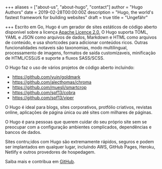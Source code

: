 +++
aliases = ["about-us", "about-hugo", "contact"]
author = "Hugo Authors"
date = 2019-02-28T00:00:00Z
description = "Hugo, the world's fastest framework for building websites"
draft = true
title = "Ungefähr"

+++
Escrito em Go, Hugo é um gerador de sites estáticos de código aberto disponível sobre a licença [Apache Licence 2.0.](https://github.com/gohugoio/hugo/blob/master/LICENSE) O Hugo suporta TOML, YAML e JSON como arquivos de dados, Markdown e HTML como arquivos de conteúdo, e usa shortcodes para adicionar conteúdos ricos. Outras funcionalidades notaveis são taxonomias, modo multilingual, processamento de imagens, formatos de saída customizaveis, minificação de HTML/CSS/JS e suporte a fluxos SASS/SCSS.

O Hugo faz o uso de vários projetos de código aberto incluíndo:

* https://github.com/yuin/goldmark
* https://github.com/alecthomas/chroma
* https://github.com/muesli/smartcrop
* https://github.com/spf13/cobra
* https://github.com/spf13/viper

O Hugo é ideal para blogs, sites corporativos, protfólio criativos, revistas online, aplicações de página única ou até sites com milhares de páginas.

O Hugo é para pessoas que querem cuidar do seu próprio site sem se preocupar com a configuração ambientes complicados, dependências e bancos de dados.

Sites contru;idos com Hugo são extremamente rápidos, seguros e podem ser implantados em qualquer lugar, incluíndo AWS, GitHub Pages, Heroku, Netlify e outros provedores de hospedagem.

Saiba mais e contribua em [GitHub](https://github.com/gohugoio).